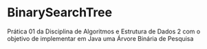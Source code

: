 # BinarySearchTree
Prática 01 da Disciplina de Algoritmos e Estrutura de Dados 2 com o objetivo de implementar em Java uma Árvore Binária de Pesquisa

